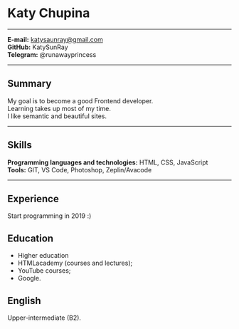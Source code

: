 # Katy Chupina

---

**E-mail:** katysaunray@gmail.com  
**GitHub:** KatySunRay  
**Telegram:** @runawayprincess

---

## Summary

My goal is to become a good Frontend developer.  
Learning takes up most of my time.  
I like semantic and beautiful sites.

---

## Skills

**Programming languages and technologies:** HTML, CSS, JavaScript  
**Tools:** GIT, VS Code, Photoshop, Zeplin/Avacode

---

## Experience

Start programming in 2019 :)

## Education

- Higher education
- HTMLacademy (courses and lectures);
- YouTube courses;
- Google.

## English

Upper-intermediate (B2).
